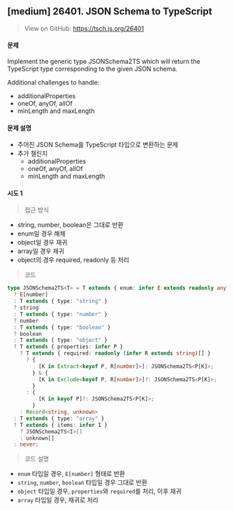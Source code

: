 ## [medium] 26401. JSON Schema to TypeScript

> View on GitHub: https://tsch.js.org/26401

#### 문제

Implement the generic type JSONSchema2TS which will return the TypeScript type corresponding to the given JSON schema.

Additional challenges to handle:

- additionalProperties
- oneOf, anyOf, allOf
- minLength and maxLength

#### 문제 설명

- 주어진 JSON Schema를 TypeScript 타입으로 변환하는 문제
- 추가 챌린지
  - additionalProperties
  - oneOf, anyOf, allOf
  - minLength and maxLength

#### 시도 1

> 접근 방식

- string, number, boolean은 그대로 반환
- enum일 경우 해체
- object일 경우 재귀
- array일 경우 재귀
- object의 경우 required, readonly 등 처리

> 코드

```ts
type JSONSchema2TS<T> = T extends { enum: infer E extends readonly any[] }
  ? E[number]
  : T extends { type: "string" }
  ? string
  : T extends { type: "number" }
  ? number
  : T extends { type: "boolean" }
  ? boolean
  : T extends { type: "object" }
  ? T extends { properties: infer P }
    ? T extends { required: readonly (infer R extends string)[] }
      ? {
          [K in Extract<keyof P, R[number]>]: JSONSchema2TS<P[K]>;
        } & {
          [K in Exclude<keyof P, R[number]>]?: JSONSchema2TS<P[K]>;
        }
      : {
          [K in keyof P]?: JSONSchema2TS<P[K]>;
        }
    : Record<string, unknown>
  : T extends { type: "array" }
  ? T extends { items: infer I }
    ? JSONSchema2TS<I>[]
    : unknown[]
  : never;
```

> 코드 설명

- `enum` 타입일 경우, `E[number]` 형태로 반환
- `string`, `number`, `boolean` 타입일 경우 그대로 반환
- `object` 타입일 경우, `properties`와 `required`를 처리, 이후 재귀
- `array` 타입일 경우, 재귀로 처리
